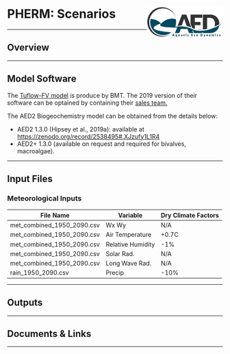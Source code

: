 # PHERM: Scenarios <img src="https://github.com/AquaticEcoDynamics/Peel_ARC/blob/master/Images/Logos/aed.png" align="right" width="178" height="70.5">

---

## Overview

---

## Model Software

The <a href="https://www.tuflow.com/Tuflow%20FV.aspx">Tuflow-FV model</a> is produce by BMT. The 2019 version of their software can be optained by containing their <a href="https://www.tuflow.com/Contact.aspx">sales team.</a>

The AED2 Biogeochemistry model can be obtained from the details below:

-	AED2 1.3.0 (Hipsey et al., 2019a): available at https://zenodo.org/record/2538495#.XJzufy1L1R4 
-	AED2+ 1.3.0 (available on request and required for bivalves, macroalgae).

---

## Input Files
### Meteorological Inputs



| File Name|Variable|Dry Climate Factors|
|--------------------------|-------|------|
|met_combined_1950_2090.csv	|Wx Wy				|N/A|
|met_combined_1950_2090.csv	|Air Temperature    |+0.7C|
|met_combined_1950_2090.csv	|Relative Humidity  |-1%|
|met_combined_1950_2090.csv	|Solar Rad.         |N/A|
|met_combined_1950_2090.csv	|Long Wave Rad.     |N/A|
|rain_1950_2090.csv			|Precip             |-10%|


---

## Outputs

---

## Documents & Links

---
